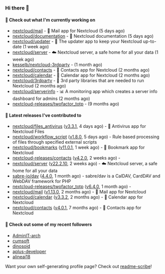 ### Hi there 👋

#### 👷 Check out what I'm currently working on

- [nextcloud/mail](https://github.com/nextcloud/mail) - 💌 Mail app for Nextcloud (5 days ago)
- [nextcloud/documentation](https://github.com/nextcloud/documentation) - 📘 Nextcloud documentation (5 days ago)
- [nextcloud/updater](https://github.com/nextcloud/updater) - :arrows_counterclockwise: The updater app to keep your Nextcloud up-to-date (1 week ago)
- [nextcloud/server](https://github.com/nextcloud/server) - ☁️ Nextcloud server, a safe home for all your data (1 week ago)
- [kesselb/nextcloud-3rdparty](https://github.com/kesselb/nextcloud-3rdparty) -  (1 month ago)
- [nextcloud/contacts](https://github.com/nextcloud/contacts) - 📇 Contacts app for Nextcloud (2 months ago)
- [nextcloud/calendar](https://github.com/nextcloud/calendar) - 📆 Calendar app for Nextcloud (2 months ago)
- [nextcloud/3rdparty](https://github.com/nextcloud/3rdparty) - :battery: 3rd party libraries that are needed to run Nextcloud (2 months ago)
- [nextcloud/serverinfo](https://github.com/nextcloud/serverinfo) - 📊 A monitoring app which creates a server info dashboard for admins (2 months ago)
- [nextcloud-releases/twofactor_totp](https://github.com/nextcloud-releases/twofactor_totp) -  (9 months ago)

#### 🔭 Latest releases I've contributed to

- [nextcloud/files_antivirus](https://github.com/nextcloud/files_antivirus) ([v3.3.1](https://github.com/nextcloud/files_antivirus/releases/tag/v3.3.1), 4 days ago) - 👾 Antivirus app for Nextcloud Files
- [nextcloud/workflow_script](https://github.com/nextcloud/workflow_script) ([v1.8.0](https://github.com/nextcloud/workflow_script/releases/tag/v1.8.0), 5 days ago) - Rule based processing of files through specified external scripts
- [nextcloud/bookmarks](https://github.com/nextcloud/bookmarks) ([v11.0.1](https://github.com/nextcloud/bookmarks/releases/tag/v11.0.1), 1 week ago) - 🔖 Bookmark app for Nextcloud
- [nextcloud-releases/contacts](https://github.com/nextcloud-releases/contacts) ([v4.2.0](https://github.com/nextcloud-releases/contacts/releases/tag/v4.2.0), 2 weeks ago) - 
- [nextcloud/server](https://github.com/nextcloud/server) ([v22.2.10](https://github.com/nextcloud/server/releases/tag/v22.2.10), 2 weeks ago) - ☁️ Nextcloud server, a safe home for all your data
- [sabre-io/dav](https://github.com/sabre-io/dav) ([4.4.0](https://github.com/sabre-io/dav/releases/tag/4.4.0), 1 month ago) - sabre/dav is a CalDAV, CardDAV and WebDAV framework for PHP
- [nextcloud-releases/twofactor_totp](https://github.com/nextcloud-releases/twofactor_totp) ([v6.4.0](https://github.com/nextcloud-releases/twofactor_totp/releases/tag/v6.4.0), 1 month ago) - 
- [nextcloud/mail](https://github.com/nextcloud/mail) ([v1.13.0](https://github.com/nextcloud/mail/releases/tag/v1.13.0), 2 months ago) - 💌 Mail app for Nextcloud
- [nextcloud/calendar](https://github.com/nextcloud/calendar) ([v3.3.2](https://github.com/nextcloud/calendar/releases/tag/v3.3.2), 2 months ago) - 📆 Calendar app for Nextcloud
- [nextcloud/contacts](https://github.com/nextcloud/contacts) ([v4.0.1](https://github.com/nextcloud/contacts/releases/tag/v4.0.1), 7 months ago) - 📇 Contacts app for Nextcloud

#### 👯 Check out some of my recent followers

- [AdminIT-arch](https://github.com/AdminIT-arch)
- [cumsoft](https://github.com/cumsoft)
- [dinosoid](https://github.com/dinosoid)
- [aplus-developer](https://github.com/aplus-developer)
- [alineai18](https://github.com/alineai18)

Want your own self-generating profile page? Check out [readme-scribe](https://github.com/muesli/readme-scribe)!
